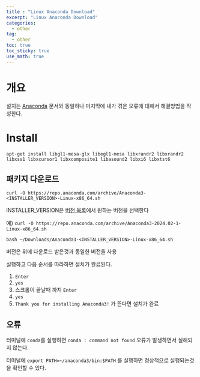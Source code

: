 ```yaml
---
title : "Linux Anaconda Download"
excerpt: "Linux Anaconda Download"
categories:
  - other
tag:
  - other
toc: true
toc_sticky: true
use_math: true
---
```


# 개요

설치는 [Anaconda](https://docs.anaconda.com/free/anaconda/install/linux/) 문서와 동일하나 마지막에 내가 겪은 오류에 대해서 해결방법을 작성한다.

# Install

```
apt-get install libgl1-mesa-glx libegl1-mesa libxrandr2 libxrandr2 libxss1 libxcursor1 libxcomposite1 libasound2 libxi6 libxtst6
```

## 패키지 다운로드
```
curl -O https://repo.anaconda.com/archive/Anaconda3-<INSTALLER_VERSION>-Linux-x86_64.sh
```
INSTALLER_VERSION은 [버전 목록](https://repo.anaconda.com/archive/)에서 원하는 버전을 선택한다

예) `curl -O https://repo.anaconda.com/archive/Anaconda3-2024.02-1-Linux-x86_64.sh`

```
bash ~/Downloads/Anaconda3-<INSTALLER_VERSION>-Linux-x86_64.sh
```

버전은 위에 다운로드 받은것과 동일한 버전을 사용

실행하고 다음 순서를 따라하면 설치가 완료된다.

1. `Enter`
2. `yes`
3. 스크롤이 끝날때 까지 `Enter`
4. `yes`
5. `Thank you for installing Anaconda3!` 가 뜬다면 설치가 완료

## 오류

터미널에 `conda`를 실행하면 `conda : command not found` 오류가 발생하면서 실해되지 않는다.

터미널에 `export PATH=~/anaconda3/bin:$PATH` 를 실행하면 정상적으로 실행되는것을 확인할 수 있다.